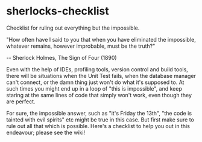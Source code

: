 # sherlocks-checklist
Checklist for ruling out everything but the impossible.

"How often have I said to you that when you have eliminated the impossible, whatever remains, however improbable, must be the truth?"

-- Sherlock Holmes, The Sign of Four (1890)

Even with the help of IDEs, profiling tools, version control and build tools, there will be situations when the Unit Test fails, when the database manager can't connect, or the damn thing just won't do what it's supposed to. At such times you might end up in a loop of "this is impossible", and keep staring at the same lines of code that simply won't work, even though they are perfect.

For sure, the impossible answer, such as "it's Friday the 13th", "the code is tainted with evil spirits" etc might be true in this case. But first make sure to rule out all that which is possible. Here's a checklist to help you out in this endeavour; please see the wiki!
